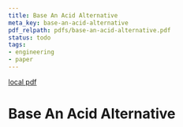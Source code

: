 ```yaml
---
title: Base An Acid Alternative
meta_key: base-an-acid-alternative
pdf_relpath: pdfs/base-an-acid-alternative.pdf
status: todo
tags:
- engineering
- paper
---
```


[local pdf](../../../pdfs/base-an-acid-alternative.pdf)

# Base An Acid Alternative
